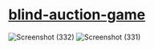 # [blind-auction-game](https://replit.com/@PadmaKeerthi/blind-auction-start?lite=1&outputonly=1)

![Screenshot (332)](https://user-images.githubusercontent.com/80039790/138467944-7c4cc81a-18f3-4a2f-a19c-fef8be82297e.png)
![Screenshot (331)](https://user-images.githubusercontent.com/80039790/138467996-94a21f92-1ed3-40f1-b99e-f68da66ae2aa.png)
